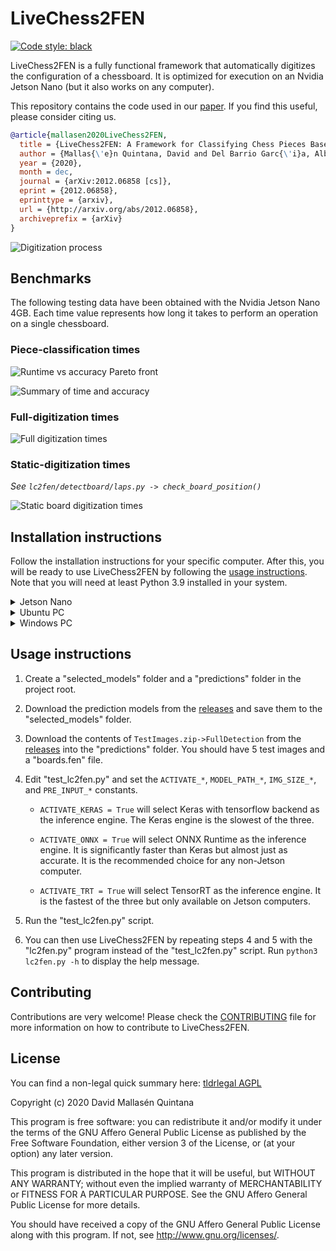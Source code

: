 # LiveChess2FEN

[![Code style: black](https://img.shields.io/badge/code%20style-black-000000.svg)](https://github.com/psf/black)

LiveChess2FEN is a fully functional framework that automatically digitizes the
configuration of a chessboard. It is optimized for execution on an Nvidia
Jetson Nano (but it also works on any computer).

This repository contains the code used in our
[paper](https://arxiv.org/abs/2012.06858). If you find this useful, please
consider citing us.

~~~bibtex
@article{mallasen2020LiveChess2FEN,
  title = {LiveChess2FEN: A Framework for Classifying Chess Pieces Based on CNNs},
  author = {Mallas{\'e}n Quintana, David and Del Barrio Garc{\'i}a, Alberto Antonio and Prieto Mat{\'i}as, Manuel},
  year = {2020},
  month = dec,
  journal = {arXiv:2012.06858 [cs]},
  eprint = {2012.06858},
  eprinttype = {arxiv},
  url = {http://arxiv.org/abs/2012.06858},
  archiveprefix = {arXiv}
}
~~~

![Digitization process](docs/complete_method.png)

## Benchmarks

The following testing data have been obtained with the Nvidia Jetson
Nano 4GB. Each time value represents how long it takes to perform an
operation on a single chessboard.

### Piece-classification times

![Runtime vs accuracy Pareto front](docs/runtime_vs_accuracy_wfront.png)

![Summary of time and accuracy](docs/piece_classification_times.png)

### Full-digitization times

![Full digitization times](docs/full_digitization_times_summary.png)

### Static-digitization times

_See `lc2fen/detectboard/laps.py -> check_board_position()`_

![Static board digitization times](docs/static_digitization_times_summary.png)

## Installation instructions

Follow the installation instructions for your specific computer.
After this, you will be ready to use LiveChess2FEN by following 
the [usage instructions](#usage-instructions). Note that you will
need at least Python 3.9 installed in your system.

<details><summary>Jetson Nano</summary><p>

Instructions for JetPack 4.6 are presented below. If you run into any problems,
see the [Troubleshooting](#troubleshooting) section. You can find a list of the python packages required in the `requirements.txt` file.

1. Install [tensorflow for Jetson Nano](https://forums.developer.nvidia.com/t/official-tensorflow-for-jetson-nano/71770):

    ~~~bash
    sudo apt-get update
    sudo apt-get install -y python3-pip pkg-config
    sudo apt-get install -y libhdf5-serial-dev hdf5-tools libhdf5-dev zlib1g-dev zip libjpeg8-dev liblapack-dev libblas-dev gfortran
    sudo ln -s /usr/include/locale.h /usr/include/xlocale.h
    sudo pip3 install --verbose 'protobuf<4' 'Cython<3'
    sudo wget --no-check-certificate https://developer.download.nvidia.com/compute/redist/jp/v461/tensorflow/tensorflow-2.7.0+nv22.1-cp36-cp36m-linux_aarch64.whl
    sudo pip3 install --verbose tensorflow-2.7.0+nv22.1-cp36-cp36m-linux_aarch64.whl
    ~~~

2. Install ONNX Runtime

    Download the .whl file from [here](https://nvidia.box.com/s/bfs688apyvor4eo8sf3y1oqtnarwafww) and run

    ~~~bash
    sudo pip3 install onnxruntime_gpu-1.8.0-cp36-cp36m-linux_aarch64.whl
    ~~~

3. Install OpenCV 4.5 with CUDA enabled. To do so, download and execute
[this script](https://github.com/AastaNV/JEP/blob/b5209e3edfad0f3f6b33e0cbc7e15ca3a49701cf/script/install_opencv4.5.0_Jetson.sh). Warning: this process will take some time and
you may need to increase the swap space with `jtop`.

4. If you plan on [converting ONNX models to TensorRT](https://docs.nvidia.com/deeplearning/tensorrt/quick-start-guide/index.html#convert-onnx-engine), add the following lines
to the `.bashrc` file to access `trtexec`:

    ~~~bash
    export PATH=$PATH:/usr/src/tensorrt/bin
    ~~~

    Then, you can run `trtexec --onnx=model.onnx --saveEngine=model.trt` to convert an ONNX model to a TensorRT engine.

5. Install the rest of the required packages:

    ~~~bash
    sudo pip3 install -r requirements.txt
    ~~~

### Utilities

- You can also install [jtop](https://github.com/rbonghi/jetson_stats) to
monitor the usage of the Jetson Nano. To install, run

    ~~~bash
    sudo pip3 install -U jetson-stats
    ~~~

    and reboot the Jetson Nano. You can execute it by running `jtop`.

### Troubleshooting

- To upgrade CMake, download
[CMake 3.14.7](https://cmake.org/files/v3.14/cmake-3.14.7.tar.gz) and run

    ~~~bash
    tar -zxvf cmake-3.14.7.tar.gz
    cd cmake-3.14.7
    sudo apt-get install libcurl4-openssl-dev
    sudo ./bootstrap
    sudo make
    sudo make install
    cmake --version
    ~~~

- To install [protobuf](https://github.com/protocolbuffers/protobuf/blob/master/src/README.md) download [protobuf 3.17.3](https://github.com/protocolbuffers/protobuf/releases/download/v3.17.3/protobuf-cpp-3.17.3.tar.gz) and run

    ~~~bash
    tar -zxvf protobuf-cpp-3.17.3.tar.gz
    cd protobuf-3.17.3
    ./configure
    make
    sudo make install
    sudo ldconfig
    ~~~

- If you get the error `ImportError: /usr/lib/aarch64-linux-gnu/libgomp.so.1: cannot allocate memory in static TLS block`, run

    ~~~bash
    export LD_PRELOAD=/usr/lib/aarch64-linux-gnu/libgomp.so.1
    ~~~

    In order to permanently fix the error, add that line to the end of your
    `~/.bashrc` file.

- If you get the error `Illegal instruction (core dumped)`, run

    ~~~bash
    export OPENBLAS_CORETYPE=ARMV8
    ~~~

    In order to permanently fix the error, add that line to the end of your
    `~/.bashrc` file.

- If you get the
error `error: command 'aarch64-linux-gnu-gcc' failed with exit status 1`, run

    ~~~bash
    sudo apt-get install python3-dev
    ~~~

- If you cannot install `pycuda` because it doesn't find `cuda.h`, run

    ~~~bash
    export CPATH=$CPATH:/usr/local/cuda-10.2/targets/aarch64-linux/include
    export LIBRARY_PATH=$LIBRARY_PATH:/usr/local/cuda-10.2/targets/aarch64-linux/lib
    ~~~

    In order to permanently fix the error, add those lines to the end of your
    `~/.bashrc` file.

- In any case, if you find that there is a library missing, you can try to install
it using pip or google how to install it on the Jetson Nano.

</p></details>

<details><summary>Ubuntu PC</summary><p>

Installation instructions for Ubuntu (22.04) are presented below. Other Linux distributions should be similar.

1. First clone the repository and `cd` into it:

    ~~~bash
    git clone https://github.com/davidmallasen/LiveChess2FEN.git
    cd LiveChess2FEN
    ~~~

2. Create a python virtual environment, activate it and upgrade pip:

    ~~~bash
    python -m venv venv
    source venv/bin/activate
    pip install --upgrade pip
    ~~~

    You will have to activate the virtual environment every time you want to use LiveChess2FEN.

3. Install the required python packages:

    ~~~bash
    pip install -r requirements_pc.txt
    ~~~

    This should include the following packages:
    - NumPy
    - OpenCV4
    - Matplotlib
    - Scikit-learn
    - Pillow
    - Pyclipper
    - Tqdm

    Also, depending on the inference engine you want to use, install the following dependencies:
    - Keras with tensorflow backend.
    - ONNX Runtime.
    - (Optional) TensorRT and PyCUDA.

</p></details>

<details><summary>Windows PC</summary><p>

Installation instructions for a Windows computer are presented below. 

1. First, install Python 3.10 from Microsoft Store. It is important NOT to
install Python 3.11 instead as
it would create dependency (`numpy`) issues when we later install `onnxruntime` and `tensorflow==2.12.0`.

2. Then make sure your pip is up to date by running the following command in
Windows PowerShell:

    ~~~bash
    pip install --upgrade pip
    ~~~

3. If you see any warning about some directory not on PATH, follow [this](https://stackoverflow.com/questions/49966547/pip-10-0-1-warning-consider-adding-this-directory-to-path-or/51165784#51165784)
and restart the computer to resolve it.

4. In order to successfully install `tensorflow`, you need to first [enable
long paths](https://learn.microsoft.com/en-us/windows/win32/fileio/maximum-file-path-limitation?tabs=powershell#enable-long-paths-in-windows-10-version-1607-and-later). To do
so, open another PowerShell as administrator and run the following command:

    ~~~text
    New-ItemProperty -Path "HKLM:\SYSTEM\CurrentControlSet\Control\FileSystem" -Name "LongPathsEnabled" -Value 1 -PropertyType DWORD -Force
    ~~~

5. Now you can install all the relevant packages by running the following
commands in Windows PowerShell:

    ~~~bash
    pip install numpy
    pip install opencv-python
    pip install chess
    pip install tensorflow==2.12.0
    pip install onnxruntime
    pip install matplotlib
    pip install pyclipper
    pip install scikit-learn
    pip install tqdm
    pip install pandas
    pip install onnx
    pip install tf2onnx
    pip install pytest
    ~~~

    Note: the above commands would install all the latest-possible versions of
    the required packages (it was found that there might not be any
    restrictions on the versions of non`tensorflow` packages). Alternatively, you could use the
    "requirements_pc.txt" file (`pip install -r requirements_pc.txt`) to
    install the specific versions that have been
    tested to be 100% working.

6. Finally, in order to successfully import `tensorflow`, you also need to
install a Microsoft Visual C++ Redistributable package from
[here](https://learn.microsoft.com/en-us/cpp/windows/latest-supported-vc-redist?view=msvc-170).
If you are using Windows 11 ([Windows 11 only has the 64-bit version](https://www.intowindows.com/where-can-i-download-windows-11-32-bit-iso/)), you can simply download and install
[this](https://aka.ms/vs/17/release/vc_redist.x64.exe).

</p></details>

## Usage instructions

1. Create a "selected_models" folder and a "predictions" folder in the project
root.

2. Download the prediction models from the
 [releases](https://github.com/davidmallasen/LiveChess2FEN/releases)
 and save them to the "selected_models" folder.

3. Download the contents of `TestImages.zip->FullDetection` from the
[releases](https://github.com/davidmallasen/LiveChess2FEN/releases) into the
"predictions" folder. You should have 5 test images and a "boards.fen" file.

4. Edit "test_lc2fen.py" and set the `ACTIVATE_*`, `MODEL_PATH_*`,
 `IMG_SIZE_*`, and `PRE_INPUT_*` constants.

   - `ACTIVATE_KERAS = True` will select Keras with tensorflow backend as the
   inference engine. The Keras engine is the slowest of the three.

   - `ACTIVATE_ONNX = True` will select ONNX Runtime as the inference engine.
   It is significantly faster than Keras but almost just as accurate. It is the
   recommended choice for any non-Jetson computer.

   - `ACTIVATE_TRT = True` will select TensorRT as the inference engine. It is
   the fastest of the three but only available on Jetson computers.

5. Run the "test_lc2fen.py" script.

6. You can then use LiveChess2FEN by repeating steps 4 and 5 with the
"lc2fen.py" program instead of the "test_lc2fen.py" script. Run
`python3 lc2fen.py -h` to display the help message.

## Contributing

Contributions are very welcome! Please check the
[CONTRIBUTING](CONTRIBUTING.md) file for more information on how to
 contribute to LiveChess2FEN.

## License

You can find a non-legal quick summary here: [tldrlegal AGPL](https://tldrlegal.com/license/gnu-affero-general-public-license-v3-(agpl-3.0))

Copyright (c) 2020 David Mallasén Quintana

This program is free software: you can redistribute it and/or modify it
under the terms of the GNU Affero General Public License as published by
the Free Software Foundation, either version 3 of the License, or
(at your option) any later version.

This program is distributed in the hope that it will be useful,
but WITHOUT ANY WARRANTY; without even the implied warranty of
MERCHANTABILITY or FITNESS FOR A PARTICULAR PURPOSE.  See the
GNU Affero General Public License for more details.

You should have received a copy of the GNU Affero General Public License
along with this program.  If not, see <http://www.gnu.org/licenses/>.
